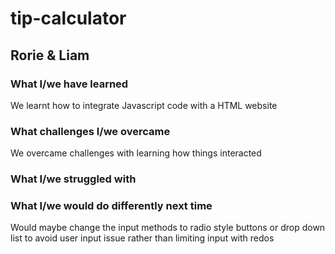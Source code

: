 # tip-calculator

## Rorie & Liam

### What I/we have learned
We learnt how to integrate Javascript code with a HTML website
### What challenges I/we overcame
We overcame challenges with learning how things interacted
### What I/we struggled with
### What I/we would do differently next time
Would maybe change the input methods to radio style buttons or drop down list to avoid user input issue rather than limiting input with redos
